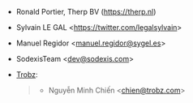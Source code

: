 - Ronald Portier, Therp BV (<https://therp.nl>)

- Sylvain LE GAL \<<https://twitter.com/legalsylvain>\>

- Manuel Regidor \<<manuel.regidor@sygel.es>\>

- SodexisTeam \<<dev@sodexis.com>\>

- [Trobz](https://trobz.com):

  > - Nguyễn Minh Chiến \<<chien@trobz.com>\>
